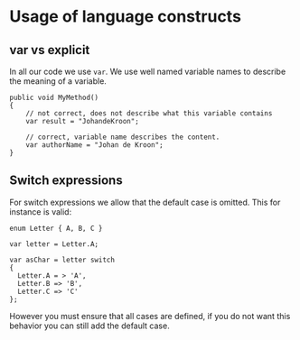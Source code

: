 # Usage of language constructs

## var vs explicit
In all our code we use `var`. We use well named variable names to describe the meaning of a variable.
```CSharp
public void MyMethod()
{
    // not correct, does not describe what this variable contains
    var result = "JohandeKroon";

    // correct, variable name describes the content.
    var authorName = "Johan de Kroon";
}
```

## Switch expressions
For switch expressions we allow that the default case is omitted.
This for instance is valid:
```CSharp
enum Letter { A, B, C }

var letter = Letter.A;

var asChar = letter switch
{
  Letter.A = > 'A',
  Letter.B => 'B',
  Letter.C => 'C'
};
```


However you must ensure that all cases are defined, if you do not want this behavior you can still add the default case.

